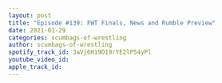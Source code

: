 ```yaml
---
layout: post
title: "Episode #139: FWT Finals, News and Rumble Preview"
date: 2021-01-29
categories: scumbags-of-wrestling
author: scumbags-of-wrestling
spotify_track_id: 3aVj6H19D19rYE2lP54yPl
youtube_video_id: 
apple_track_id: 
---
```

